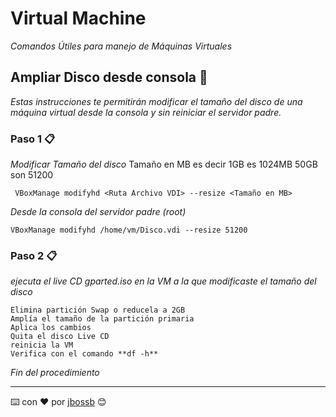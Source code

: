 # Virtual Machine

_Comandos Útiles para manejo de Máquinas Virtuales_

## Ampliar Disco desde consola 🚀

_Estas instrucciones te permitirán modificar el tamaño del disco de una máquina virtual desde la consola y sin reiniciar el servidor padre._

### Paso 1 📋

_Modificar Tamaño del disco_
Tamaño en MB es decir 1GB es 1024MB
50GB son 51200

```
 VBoxManage modifyhd <Ruta Archivo VDI> --resize <Tamaño en MB>
```

_Desde la consola del servidor padre (root)_

```
VBoxManage modifyhd /home/vm/Disco.vdi --resize 51200
```

### Paso 2 📋
_ejecuta el live CD gparted.iso en la VM a la que modificaste el tamaño del disco_

```
Elimina partición Swap o reducela a 2GB
Amplía el tamaño de la partición primaria
Aplica los cambios
Quita el disco Live CD
reinicia la VM
Verifica con el comando **df -h**
```

_Fin del procedimiento_


---
⌨️ con ❤️ por [jbossb](https://github.com/jbossb) 😊
